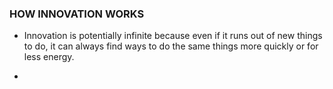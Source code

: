 ### HOW INNOVATION WORKS


* Innovation is potentially infinite because even if it runs out of new things to do, it can always find ways to do the same things more quickly or for less energy.

* 
